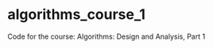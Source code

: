 algorithms_course_1
===================

Code for the course: Algorithms: Design and Analysis, Part 1 

